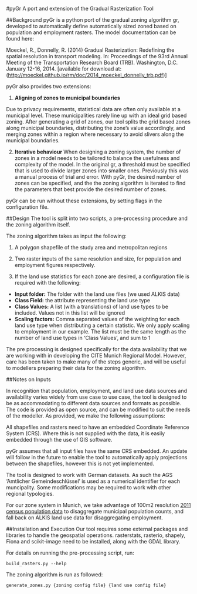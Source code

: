 #pyGr
A port and extension of the Gradual Rasterization Tool

##Background
pyGr is a python port of the gradual zoning algorithm gr, developed to automatically define automatically sized zoned based on population and employment rasters. The model documentation can be found here:

Moeckel, R., Donnelly, R. (2014) Gradual Rasterization: Redefining the spatial resolution in transport modeling. In: Proceedings of the 93rd Annual Meeting of the Transportation Research Board (TRB). Washington, D.C. January 12-16, 2014. [available for download at: (http://moeckel.github.io/rm/doc/2014_moeckel_donnelly_trb.pdf)]

pyGr also provides two extensions:

1. **Aligning of zones to municipal boundaries**

Due to privacy requirements, statistical data are often only available at a municipal level. These municipalities rarely line up with an ideal grid based zoning. After generating a grid of zones, our tool splits the grid based zones along municipal boundaries, distributing the zone’s value accordingly, and merging zones within a region where necessary to avoid slivers along the municipal boundaries.

2. **Iterative behaviour**
When designing a zoning system, the number of zones in a model needs to be tailored to balance the usefulness and complexity of the model. In the original gr, a threshold must be specified that is used to divide larger zones into smaller ones. Previously this was a manual process of trial and error. With pyGr, the desired number of zones can be specified, and the the zoning algorithm is iterated to find the parameters that best provide the desired number of zones.

pyGr can be run without these extensions, by setting flags in the configuration file.

##Design
The tool is split into two scripts, a pre-processing procedure and the zoning algorithm itself.

The zoning algorithm takes as input the following:
1. A polygon shapefile of the study area and metropolitan regions

2. Two raster inputs of the same resolution and size, for population and employment figures respectively.

3. If the land use statistics for each zone are desired, a configuration file is required with the following:
  * **Input folder:** The folder with the land use files (we used ALKIS data)
  * **Class Field:** the attribute representing the land use type
  * **Class Values:** A list (with a translations) of land use types to be included. Values not in this list will be ignored
  * **Scaling factors:** Comma separated values of the weighting for each land use type when distributing a certain statistic. We only apply scaling to employment in our example. The list must be the same length as the number of land use types in ‘Class Values’, and sum to 1

The pre processing is designed specifically for the data availability that we are working with in developing the CITE Munich Regional Model. However, care has been taken to make many of the steps generic, and will be useful to modellers preparing their data for the zoning algorithm.


##Notes on Inputs

In recognition that population, employment, and land use data sources and availability varies widely from use case to use case, the tool is designed to be as accommodating to different data sources and formats as possible. The code is provided as open source, and can be modified to suit the needs of the modeller. As provided, we make the following assumptions:

All shapefiles and rasters need to have an embedded Coordinate Reference System (CRS). Where this is not supplied with the data, it is easily embedded through the use of GIS software.

pyGr assumes that all input files have the same CRS embedded. An update will follow in the future to enable the tool to automatically apply projections between the shapefiles, however this is not yet implemented.

The tool is designed to work with German datasets. As such the AGS ‘Amtlicher Gemeindeschlüssel’ is used as a numerical identifier for each muncipality. Some modifications may be required to work with other regional typologies.

For our zone system in Munich, we take advantage of 100m2 resolution [2011 census population data](https://www.zensus2011.de/SharedDocs/Aktuelles/Ergebnisse/DemografischeGrunddaten.html?nn=3065474) to disaggregate municipal population counts, and fall back on ALKIS land use data for disaggregating employment.

##Installation and Execution
Our tool requires some external packages and libraries to handle the geospatial operations.
rasterstats, rasterio, shapely, Fiona and scikit-image need to be installed, along with the GDAL library.

For details on running the  pre-processing script, run:
```
build_rasters.py --help
```
The zoning algorithm is run as followed:
```
generate_zones.py {zoning config file} {land use config file}
```